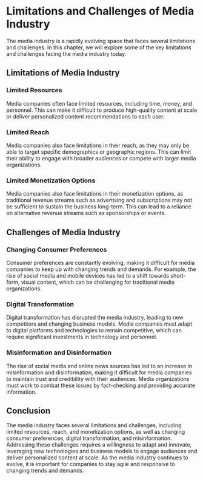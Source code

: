 Limitations and Challenges of Media Industry
=====================================================================================

The media industry is a rapidly evolving space that faces several limitations and challenges. In this chapter, we will explore some of the key limitations and challenges facing the media industry today.

Limitations of Media Industry
-----------------------------

### Limited Resources

Media companies often face limited resources, including time, money, and personnel. This can make it difficult to produce high-quality content at scale or deliver personalized content recommendations to each user.

### Limited Reach

Media companies also face limitations in their reach, as they may only be able to target specific demographics or geographic regions. This can limit their ability to engage with broader audiences or compete with larger media organizations.

### Limited Monetization Options

Media companies also face limitations in their monetization options, as traditional revenue streams such as advertising and subscriptions may not be sufficient to sustain the business long-term. This can lead to a reliance on alternative revenue streams such as sponsorships or events.

Challenges of Media Industry
----------------------------

### Changing Consumer Preferences

Consumer preferences are constantly evolving, making it difficult for media companies to keep up with changing trends and demands. For example, the rise of social media and mobile devices has led to a shift towards short-form, visual content, which can be challenging for traditional media organizations.

### Digital Transformation

Digital transformation has disrupted the media industry, leading to new competitors and changing business models. Media companies must adapt to digital platforms and technologies to remain competitive, which can require significant investments in technology and personnel.

### Misinformation and Disinformation

The rise of social media and online news sources has led to an increase in misinformation and disinformation, making it difficult for media companies to maintain trust and credibility with their audiences. Media organizations must work to combat these issues by fact-checking and providing accurate information.

Conclusion
----------

The media industry faces several limitations and challenges, including limited resources, reach, and monetization options, as well as changing consumer preferences, digital transformation, and misinformation. Addressing these challenges requires a willingness to adapt and innovate, leveraging new technologies and business models to engage audiences and deliver personalized content at scale. As the media industry continues to evolve, it is important for companies to stay agile and responsive to changing trends and demands.
